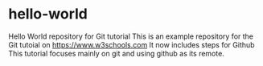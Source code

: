 # hello-world
Hello World repository for Git tutorial
This is an example repository for the Git tutoial on https://www.w3schools.com
It now includes steps for Github
This tutorial focuses mainly on git and using github as its remote.
